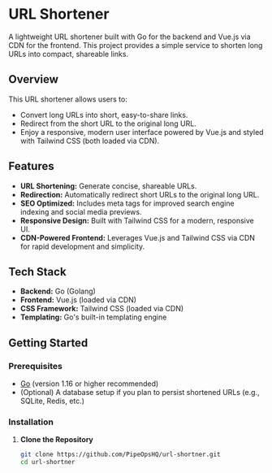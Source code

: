 # URL Shortener

A lightweight URL shortener built with Go for the backend and Vue.js via CDN for the frontend. This project provides a
simple service to shorten long URLs into compact, shareable links.

## Overview

This URL shortener allows users to:

- Convert long URLs into short, easy-to-share links.
- Redirect from the short URL to the original long URL.
- Enjoy a responsive, modern user interface powered by Vue.js and styled with Tailwind CSS (both loaded via CDN).

## Features

- **URL Shortening:** Generate concise, shareable URLs.
- **Redirection:** Automatically redirect short URLs to the original long URL.
- **SEO Optimized:** Includes meta tags for improved search engine indexing and social media previews.
- **Responsive Design:** Built with Tailwind CSS for a modern, responsive UI.
- **CDN-Powered Frontend:** Leverages Vue.js and Tailwind CSS via CDN for rapid development and simplicity.

## Tech Stack

- **Backend:** Go (Golang)
- **Frontend:** Vue.js (loaded via CDN)
- **CSS Framework:** Tailwind CSS (loaded via CDN)
- **Templating:** Go's built-in templating engine

## Getting Started

### Prerequisites

- [Go](https://golang.org/doc/install) (version 1.16 or higher recommended)
- (Optional) A database setup if you plan to persist shortened URLs (e.g., SQLite, Redis, etc.)

### Installation

1. **Clone the Repository**

   ```bash
   git clone https://github.com/PipeOpsHQ/url-shortner.git
   cd url-shortner
